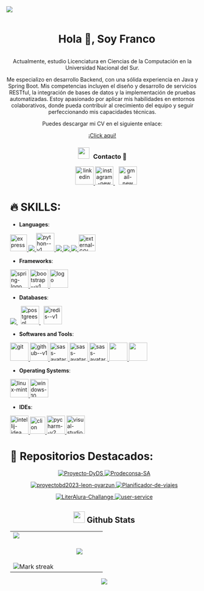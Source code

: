 <img src="https://user-images.githubusercontent.com/73097560/115834477-dbab4500-a447-11eb-908a-139a6edaec5c.gif">

<div id="user-content-toc">
  <ul align="center">
    <summary><h1 style="display: inline-block">Hola 👋, Soy Franco</h1></summary>
  </ul>
</div>

<div align="center">
    <p>Actualmente, estudio Licenciatura en Ciencias de la Computación en la Universidad Nacional del Sur.</p>
    <p>Me especializo en desarrollo Backend, con una sólida experiencia en Java y Spring Boot. Mis competencias incluyen el diseño y desarrollo de servicios RESTful, la integración de bases de datos y la implementación de pruebas automatizadas. Estoy apasionado por aplicar mis habilidades en entornos colaborativos, donde pueda contribuir al crecimiento del equipo y seguir perfeccionando mis capacidades técnicas.</p>
</div>

<div align="center">
	<p></p>
	<p>Puedes descargar mi CV en el siguiente enlace:</p>
	<a href="https://github.com/francoleon08/francoleon08/blob/main/CV.pdf" target="_blanK">¡Click aqui!</a>
</div>

<h3 align="center" > <img src="https://media.giphy.com/media/iY8CRBdQXODJSCERIr/giphy.gif" width="30" height="30" style="margin-right: 10px;">Contacto 🤝 </h3>

<div align="center"  class="icons-social" style="margin-left: 10px;">
        <a style="margin-left: 10px;"  target="_blank" href="https://www.linkedin.com/in/francoleondev/">
			<img width="48" height="48" src="https://img.icons8.com/color/48/linkedin.png" alt="linkedin"/>
        </a>        
        <a href="https://www.instagram.com/francoleon08/" target="_blanK">
            <img width="48" height="48" src="https://img.icons8.com/fluency/48/instagram-new.png" alt="instagram-new"/>
        </a>
        <a style="margin-left: 10px;"  target="_blank" href="mailto:francoleondev@gmail.com">
			<img width="48" height="48" src="https://img.icons8.com/color/48/gmail-new.png" alt="gmail-new"/>
        </a>
<div align="left">


<div align="left">
  <h1>🔥 SKILLS:</h1>
</div>

- **Languages**:
<p align="left"> 
    <a href="https://www.cprogramming.com/" target="_blank"> 
        <img src="https://img.icons8.com/color/452/c-programming.png" alt="express" width="44" height="44"/> 
    </a>
    <a href="https://www.java.com" target="_blank"> 
        <img src="https://img.icons8.com/color/48/000000/java-coffee-cup-logo.png"/ > 
    </a>
    <a href="https://www.python.org/" target="_blank">
	<img width="48" height="48" src="https://img.icons8.com/color/48/python--v1.png" alt="python--v1"/>
    </a>
    <a href="https://developer.mozilla.org/en-US/docs/Web/JavaScript" target="_blank"> 
        <img src="https://img.icons8.com/color/48/000000/javascript.png"/> 
    </a> 
    <a href="https://www.w3.org/html/" target="_blank"> 
        <img src="https://img.icons8.com/color/48/000000/html-5.png"/> 
    </a> 
    <a href="https://www.w3schools.com/css/" target="_blank"> 
        <img src="https://img.icons8.com/color/48/000000/css3.png"/> 
    </a>      
    <a href="https://www.w3schools.com/sql/sql_intro.asp" target="_blank"> 
        <img width="44" height="44" src="https://img.icons8.com/external-those-icons-lineal-color-those-icons/48/external-SQL-development-files-those-icons-lineal-color-those-icons.png" alt="external-SQL-development-files-those-icons-lineal-color-those-icons"/>
    </a>
</p>

- **Frameworks**:
<p align="left">
    <a href="https://spring.io/projects/spring-boot" target="_blank"> 
        <img width="48" height="48" src="https://img.icons8.com/color/48/spring-logo.png" alt="spring-logo"/>
    </a>
    <a href="https://getbootstrap.com/" target="_blank"> 
        <img width="48" height="48" src="https://img.icons8.com/color/48/bootstrap--v1.png" alt="bootstrap--v1"/>
    </a>    
    <a href="https://fastapi.tiangolo.com/" target="_blank">	
	<img width="48" height="48" src="https://fastapi.tiangolo.com/img/icon-white.svg" alt="logo">
    </a>
</p>

- **Databases**:
<p align="left">
    <a style="padding-right:8px;" href="https://www.mysql.com/" target="_blank"> 
        <img src="https://img.icons8.com/fluent/50/000000/mysql-logo.png"/> 
    </a>      
    <a style="padding-right:8px;" href="https://www.postgresql.org/" target="_blank"> 
        <img width="48" height="48" src="https://img.icons8.com/plasticine/100/postgreesql.png" alt="postgreesql"/>
    </a>    
    <a style="padding-right:8px;" href="https://redis.io/es/" target="_blank"> 
        <img width="48" height="48" src="https://img.icons8.com/color/48/redis--v1.png" alt="redis--v1"/>
    </a>    
</p>


- **Softwares and Tools**:
<p align="left">
    <a href="https://spring.io/projects/spring-boot" target="_blank"> 
        <img width="48" height="48" src="https://img.icons8.com/color/48/git.png" alt="git"/>
    </a>
    <a href="https://github.com/" target="_blank"> 
        <img width="48" height="48" src="https://img.icons8.com/color/48/github--v1.png" alt="github--v1"/>
    </a>
    <a href="https://sass-lang.com/" target="_blank">
        <img width="48" height="48" src="https://img.icons8.com/color/48/sass-avatar.png" alt="sass-avatar"/>
    </a>  
    <a href="https://www.postman.com/" target="_blank">
        <img width="48" height="48" src="https://cdn.icon-icons.com/icons2/3053/PNG/512/postman_macos_bigsur_icon_189815.png" alt="sass-avatar"/>
    </a>
    <a href="https://www.docker.com/" target="_blank">
        <img width="48" height="48" src="https://img.icons8.com/color/48/docker.png" alt="sass-avatar"/>
    </a> 
    <a href="https://insomnia.rest/" target="_blank">
	<img width="48" height="48" src="https://raw.githubusercontent.com/Kong/insomnia/develop/packages/insomnia/src/icons/icon.ico">
    </a>
    <a href="https://www.phpmyadmin.net/" target="_blank">
	<img height="48" src="https://www.phpmyadmin.net/static/images/logo.png?067b638aa2a2">
    </a>
</p>

- **Operating Systems**:
<p align="left">
    <a href="https://linuxmint.com/" target="_blank">
        <img width="48" height="48" src="https://img.icons8.com/color/48/linux-mint.png" alt="linux-mint"/>
    </a>
    <a href="https://www.microsoft.com/es-ar/windows?r=1" target="_blank">
        <img width="48" height="48" src="https://img.icons8.com/color/48/windows-10.png" alt="windows-10"/>
    </a>    
</p>

- **IDEs**:
<p align="left">
    <a href="https://www.jetbrains.com/idea/" target="_blank">
        <img width="48" height="48" src="https://img.icons8.com/color/48/intellij-idea.png" alt="intellij-idea"/>
    </a>
    <a href="https://www.jetbrains.com/es-es/clion/" target="_blank">
        <img width="40" height="45" src="https://cdn.worldvectorlogo.com/logos/clion-1.svg" alt="clion"/>
    </a>
    <a href="https://www.jetbrains.com/es-es/pycharm/" target="_blank">
        <img width="48" height="48" src="https://img.icons8.com/color/48/pycharm--v2.png" alt="pycharm--v2"/>
    </a>
    <a href="https://code.visualstudio.com/" target="_blank">
        <img width="48" height="48" src="https://img.icons8.com/color/48/visual-studio-code-2019.png" alt="visual-studio-code-2019"/>
    </a>
</p>
</div>



<div align="left">
  <h1>🚀 Repositorios Destacados:</h1>
</div>

<p align="center">
  <a href="https://github.com/francoleon08/proyecto-dyds" target="_blank">
    <img src="https://github-readme-stats.vercel.app/api/pin/?username=francoleon08&repo=proyecto-dyds&theme=dark" alt="Proyecto-DyDS"/>
  </a>  
  <a href="https://github.com/francoleon08/Prodeconsa-SA" target="_blank">
    <img src="https://github-readme-stats.vercel.app/api/pin/?username=francoleon08&repo=Prodeconsa-SA&theme=dark" alt="Prodeconsa-SA"/>
  </a>  
</p>
<p align="center">
  <a href="https://github.com/francoleon08/proyectobd2023-leon-oyarzun" target="_blank">
    <img src="https://github-readme-stats.vercel.app/api/pin/?username=francoleon08&repo=proyectobd2023-leon-oyarzun&theme=dark" alt="proyectobd2023-leon-oyarzun"/>
  </a>  
  <a href="https://github.com/francoleon08/Planificador-de-viajes" target="_blank">
    <img src="https://github-readme-stats.vercel.app/api/pin/?username=francoleon08&repo=Planificador-de-viajes&theme=dark" alt="Planificador-de-viajes"/>
  </a>  
</p>
<p align="center">
  <a href="https://github.com/francoleon08/LiterAlura-Challange" target="_blank">
    <img src="https://github-readme-stats.vercel.app/api/pin/?username=francoleon08&repo=LiterAlura-Challange&theme=dark" alt="LiterAlura-Challange"/>
  </a>  
  <a href="https://github.com/francoleon08/user-service" target="_blank">
    <img src="https://github-readme-stats.vercel.app/api/pin/?username=francoleon08&repo=user-service&theme=dark" alt="user-service"/>
  </a>  
</p>

## <picture> <img src = "https://github.com/7oSkaaa/7oSkaaa/blob/main/Images/Statistics.gif?raw=true" width = 30px>  </picture> Github Stats

<table align="center">
<tr border="none">
<td width="50%" align="center">
  <img  align="left"  src="https://github-readme-stats.vercel.app/api?username=francoleon08&theme=dark&show_icons=true&count_private=true" />
  <br></br>
  <br></br>
  <img alt="Mark streak" src="https://github-readme-streak-stats.herokuapp.com/?user=francoleon08&theme=dark&hide_border=false" /> 
</td>

<td width="50%" align="center">

  <img  align="center"  src="https://github-readme-stats.anuraghazra1.vercel.app/api/top-langs/?username=francoleon08&theme=dark&hide_border=false&no-bg=true&no-frame=true&langs_count=8"/>

  </td>
</tr>
</table>

<p href="https://github.com/francoleon08" align="center"><img src="https://komarev.com/ghpvc/?username=francoleon08&style=for-the-badge&label=PROFILE+VIEWS&color=3e97f0"></img></p>
